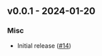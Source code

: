 ## v0.0.1 - 2024-01-20


### Misc

- Initial release ([#14](https://github.com/swyddfa/awdur/issues/14))
